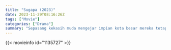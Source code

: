 ```yaml
---
title: "Sugapa (2023)"
date: 2023-11-29T08:16:26Z
tags: ["Movie"]
categories: ["Drama"]
summary: "Sepasang kekasih muda mengejar impian kota besar mereka tetapi diuji oleh nafsu, kecanduan, dan haus akan uang. Akankah cinta mereka bertahan, atau akankah pencapaian impian mereka memisahkan mereka?"
---
```


<mux-player stream-type="on-demand"
src="https://kp3d-my.sharepoint.com/personal/ryoo_kp3d_onmicrosoft_com/_layouts/15/download.aspx?share=Ebf_kLrh7txPmP6zaN0V0y0BhNNJWK0ObIC020S9xS_Y-w" prefer-playback="mse" controls>

</mux-player>


{{< movieinfo id="1135727" >}}

<script src="https://cdn.jsdelivr.net/npm/@mux/mux-player"></script>

 <script type="application/ld+json ">
{
"@context": "https://schema.org/",
"@type": "VideoObject",
"name": "Sugapa (2023)",
"contentUrl": "https://stream.mux.com/MKCMTnGbs8mmtn02nrz1xgOkq9G2gY3nAHd39Os02Lel8.m3u8",
"thumbnailUrl": "https://www.themoviedb.org/t/p/original/dxFAkIPaHitgHySTbytXVokZgNk.jpg?width=314&fit_mode=preserve&time=25",
"uploadDate": "2023-11-29T08:16:26Z",
}

</script>